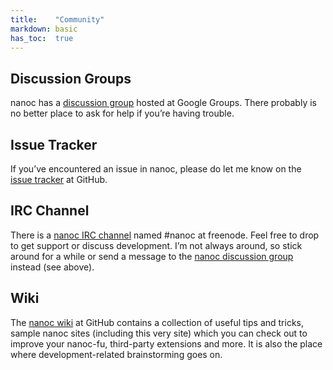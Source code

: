 ```yaml
---
title:    "Community"
markdown: basic
has_toc:  true
---
```


Discussion Groups
-----------------

nanoc has a [discussion group](http://groups.google.com/group/nanoc) hosted at Google Groups. There probably is no better place to ask for help if you’re having trouble.

Issue Tracker
-------------

If you’ve encountered an issue in nanoc, please do let me know on the [issue tracker](http://github.com/ddfreyne/nanoc/issues) at GitHub.

IRC Channel
----------

There is a [nanoc IRC channel](irc://chat.freenode.net/#nanoc) named #nanoc at freenode. Feel free to drop to get support or discuss development. I’m not always around, so stick around for a while or send a message to the [nanoc discussion group](http://groups.google.com/group/nanoc) instead (see above).

Wiki
----

The [nanoc wiki](http://github.com/ddfreyne/nanoc/wiki) at GitHub contains a collection of useful tips and tricks, sample nanoc sites (including this very site) which you can check out to improve your nanoc-fu, third-party extensions and more. It is also the place where development-related brainstorming goes on.
